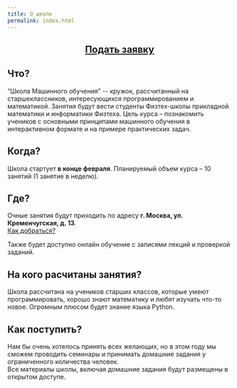 ```yaml
---
title: О школе
permalink: index.html
---
```

## <center><a href="https://goo.gl/forms/olLGIM2LQVcLyP3r2" class="btn-orange" align="right">Подать заявку</a></center>  

## Что?

“Школа Машинного обучения” -- кружок, рассчитанный на старшеклассников, интересующихся программированием и математикой. Занятия будут вести студенты Физтех-школы прикладной математики и информатики Физтеха. Цель курса – познакомить учеников с основными принципами машинного обучения в интерактивном формате и на примере практических задач.

## Когда?

Школа стартует **в конце февраля**. Планируемый объем курса – 10 занятий (1 занятие в неделю).

## Где?

Очные занятия будут приходить по адресу **г. Москва, ул. Кременчугская, д. 13**.  
<a href="http://new.sch-int.ru/kontakty/" style="text-decoration:underline;">Как добраться?</a>

Также будет доступно онлайн обучение с записями лекций и проверкой заданий.

## На кого расчитаны занятия?

Школа рассчитана на учеников старших классов, которые умеют программировать, хорошо знают математику и любят изучать что-то новое. Огромным плюсом будет знание языка Python.

## Как поступить?

Нам бы очень хотелось принять всех желающих, но в этом году мы сможем проводить семинары и принимать домашние задания у ограниченного количества человек.  
Все материалы школы, включая домашние задания будут размещены в открытом доступе.  
